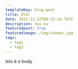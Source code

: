 ```yaml
---
templateKey: blog-post
title: Olá!
date: 2022-12-22T09:15:14.797Z
description: Sou eu
featuredpost: true
featuredimage: /img/chemex.jpg
tags:
  - tag1
  - tag2
---
```

I﻿sto  é o body